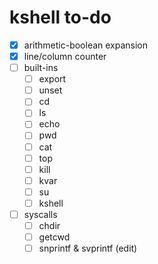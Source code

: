 # kshell to-do
+ [x] arithmetic-boolean expansion
+ [x] line/column counter
+ [ ] built-ins
    + [ ] export
    + [ ] unset
    + [ ] cd
    + [ ] ls
    + [ ] echo
    + [ ] pwd
    + [ ] cat
    + [ ] top
    + [ ] kill
    + [ ] kvar
    + [ ] su
    + [ ] kshell
+ [ ] syscalls
    + [ ] chdir
    + [ ] getcwd
    + [ ] snprintf & svprintf (edit)